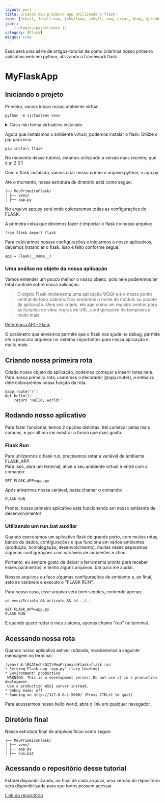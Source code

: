 ```yaml
---
layout: post
title: Criando meu primeiro app utilizando o flask!
tags: [Jekyll, Jekyll-now, jekyllnow, jekyll, now, criar, blog, github, colocar, comentários, jekyll comentarios, python, flask, primeiro-aplicativo, primeiroaplicativo, web, flask, flaskweb, hello world, helloworld, python hello world, python hello world]
jsarr:
    - plugins/parser/main.js
category: [Flask]
disqus: true
---
```


Essa será uma série de artigos-tutorial de como criarmos nosso primeiro aplicativo web em python, utilizando o framework flask. 

# MyFlaskApp 

## Iniciando o projeto

Primeiro, vamos iniciar nosso ambiente virtual:

```
python -m virtualenv venv
```

<details>
    <summary> Caso não tenha virtualenv instalado </summary>

Caso você não tenha o virtualenv, basta executar:

```
pip install virtualenv
```

</details>

Agora que instalamos o ambiente virtual, podemos instalar o flask. Utilize o pip para isso.  

```
pip install flask
```

No momento desse tutorial, estamos utilizando a versão mais recente, que é a: 2.0.1  

Com o flask instalado, vamos criar nosso primeiro arquivo python, o app.py.  

Até o momento, nossa estrutura de diretório está como segue:  

```
├── MeuPrimeiroFlask/  
| ├── venv/  
| ├── app.py  
```

No arquivo app.py será onde colocaremos todas as configurações do FLASK.

A primeira coisa que devemos fazer é importar o flask no nosso arquivo:  

```
from flask import flask
```

Para colocarmos nossas configurações e iniciarmos o nosso aplicativos, devemos instanciar o flask.
Isso é feito conforme segue:

```
app = Flask(__name__)
```

### Uma análise no objeto da nossa aplicação

Vamos entender um pouco melhor o nosso objeto, pois nele poderemos ter total controle sobre nossa aplicação.

> O objeto Flask implementa uma aplicação WSGI e é o nosso ponto central de todo sistema. Nós enviamos o nome do módulo ou pacote da aplicação. Uma vez criado, ele age como um registro central para as funções de view, regras de URL, configurações de templates e muito mais.  

[Referência API - Flask](https://flask.palletsprojects.com/en/2.0.x/api/#application-object)


O parâmetro que enviamos permite que o flask nos ajude no debug, permite ele a procurar arquivos no sistema importantes para nossa aplicação e muito mais.  


## Criando nossa primeira rota

Criado nosso objeto da aplicação, podemos começar a inserir rotas nele.  
Para nossa primeira rota, usaremos o decorador @app.route(), e embaixo dele colocaremos nossa função da rota.  

```
@app.route('/')
def hello():
    return 'Hello, world!'
```

## Rodando nosso aplicativo

Para fazer funcionar, temos 2 opções distintas. Irei começar pelas mais comuns, e por último irei mostrar a forma que mais gosto.  

### Flask Run

Para utilizarmos o flask run, precisamos setar a variável de ambiente FLASK_APP.  
Para isso, abra um terminal, ative o seu ambiente virtual e entre com o comando:  

```
SET FLASK_APP=app.py
```

Após ativarmos nossa variável, basta chamar o comando:  

```
FLASK RUN
```

Pronto, nosso primeiro aplicativo está funcionando em nosso ambiente de desenvolvimento!  

### Utilizando um run.bat auxiliar

Quando executamos um aplicativo flask de grande porto, com muitas rotas, banco de dados, configurações e que funciona em vários ambientes (produção, homologação, desenvolvimento), muitas vezes separamos algumas configurações com variáveis de ambientes e afins.  
  
Portanto, eu sempre gosto de deixar a ferramenta pronta para receber esses parâmetros, e tenho alguns arquivos .bat para me ajudar.  
  
Nesses arquivos eu faço algumas configurações de ambiente e, ao final, seto as variáveis e executo o "FLASK RUN".  
  
Para nosso caso, esse arquivo será bem simples, contendo apenas:

```
cd venv/Scripts && activate && cd ../..

SET FLASK_APP=app.py
FLASK RUN
```

E quando quero rodar o meu sistema, apenas chamo "run" no terminal.  


## Acessando nossa rota

Quando nosso aplicativo estiver rodando, receberemos a seguinte mensagem no terminal:  

```
(venv) E:\RCATech\GIT\MeuPrimeiroFlask>flask run
* Serving Flask app 'app.py' (lazy loading)
* Environment: production
 WARNING: This is a development server. Do not use it in a production deployment.
 Use a production WSGI server instead.
* Debug mode: off
* Running on http://127.0.0.1:5000/ (Press CTRL+C to quit)
```

Para acessarmos nosso hello world, abra o link em qualquer navegador.


## Diretório final


Nossa estrutura final de arquivos ficou como segue:

```
├── MeuPrimeiroFlask/  
| ├── venv/  
| ├── app.py
| ├── run.bat  
```


## Acessando o repositório desse tutorial

Estarei disponibilizando, ao final de cada arquivo, uma versão do repositório será disponibilizada para que todos possam acessar.  

[Link do repositório](https://github.com/Racass/MeuPrimeiroFlask/tree/main/Tutorial01)
